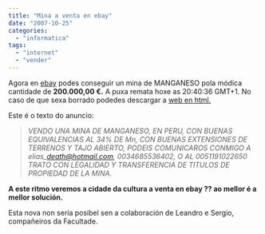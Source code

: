 ```yaml
---
title: "Mina a venta en ebay"
date: "2007-10-25"
categories: 
  - "informatica"
tags: 
  - "internet"
  - "vender"
---
```


Agora en [ebay](http://cgi.ebay.es/VENDO-MINA-DE-MANGANESO_W0QQitemZ170159294784QQihZ007QQcategoryZ89227QQssPageNameZWDVWQQrdZ1QQcmdZViewItem "Ebay Mina") podes conseguir un mina de MANGANESO pola módica cantidade de **200.000,00 €.** A puxa remata hoxe as 20:40:36 GMT+1. No caso de que sexa borrado podedes descargar a [web en html.](http://estradense.com/wp-content/uploads/2007/10/mina3.zip)

Este é o texto do anuncio:

> _VENDO UNA MINA DE MANGANESO, EN PERU, CON BUENAS EQUIVALENCIAS AL 34% DE Mn, CON BUENAS EXTENSIONES DE TERRENOS Y TAJO ABIERTO, PODEIS COMUNICAROS CONMIGO A elias\_death@hotmail.com, 0034685536402, O AL 0051191022650 TRATO CON LEGALIDAD Y TRANSFERENCIA DE TITULOS DE PROPIEDAD DE LA MINA._

**A este ritmo veremos a cidade da cultura a venta en ebay ?? ao mellor é a mellor solución.**

Esta nova non sería posibel sen a colaboración de Leandro e Sergio, compañeiros da Facultade.
